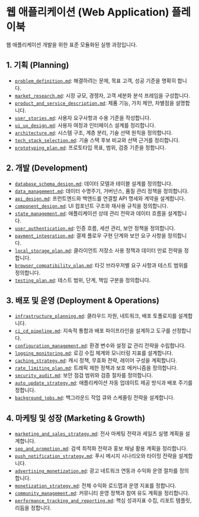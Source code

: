 # 웹 애플리케이션 (Web Application) 플레이북

웹 애플리케이션 개발을 위한 표준 모듈화된 실행 과정입니다.

## 1. 기획 (Planning)

* [`problem_definition.md`](../modules/problem_definition.md): 해결하려는 문제, 목표 고객, 성공 기준을 명확히 합니다.
* [`market_research.md`](../modules/market_research.md): 시장 규모, 경쟁자, 고객 세분화 분석 프레임을 구성합니다.
* [`product_and_service_description.md`](../modules/product_and_service_description.md): 제품 기능, 가치 제안, 차별점을 설명합니다.
* [`user_stories.md`](../modules/user_stories.md): 사용자 요구사항과 수용 기준을 작성합니다.
* [`ui_ux_design.md`](../modules/ui_ux_design.md): 사용자 여정과 인터페이스 설계를 정리합니다.
* [`architecture.md`](../modules/architecture.md): 시스템 구조, 계층 분리, 기술 선택 원칙을 정의합니다.
* [`tech_stack_selection.md`](../modules/tech_stack_selection.md): 기술 스택 후보 비교와 선택 근거를 정리합니다.
* [`prototyping_plan.md`](../modules/prototyping_plan.md): 프로토타입 목표, 범위, 검증 기준을 정합니다.

## 2. 개발 (Development)

* [`database_schema_design.md`](../modules/database_schema_design.md): 데이터 모델과 테이블 설계를 정의합니다.
* [`data_management.md`](../modules/data_management.md): 데이터 수명주기, 거버넌스, 품질 관리 정책을 정의합니다.
* [`api_design.md`](../modules/api_design.md): 프런트엔드와 백엔드를 연결할 API 명세와 계약을 설계합니다.
* [`component_design.md`](../modules/component_design.md): UI 컴포넌트 구조와 재사용 규칙을 정의합니다.
* [`state_management.md`](../modules/state_management.md): 애플리케이션 상태 관리 전략과 데이터 흐름을 설계합니다.
* [`user_authentication.md`](../modules/user_authentication.md): 인증 흐름, 세션 관리, 보안 정책을 정의합니다.
* [`payment_integration.md`](../modules/payment_integration.md): 결제 플로우 구현 단계와 보안 요구 사항을 정의합니다.
* [`local_storage_plan.md`](../modules/local_storage_plan.md): 클라이언트 저장소 사용 정책과 데이터 만료 전략을 정합니다.
* [`browser_compatibility_plan.md`](../modules/browser_compatibility_plan.md): 타깃 브라우저별 요구 사항과 테스트 범위를 정의합니다.
* [`testing_plan.md`](../modules/testing_plan.md): 테스트 범위, 단계, 책임 구분을 정의합니다.

## 3. 배포 및 운영 (Deployment & Operations)

* [`infrastructure_planning.md`](../modules/infrastructure_planning.md): 클라우드 자원, 네트워크, 배포 토폴로지를 설계합니다.
* [`ci_cd_pipeline.md`](../modules/ci_cd_pipeline.md): 지속적 통합과 배포 파이프라인을 설계하고 도구를 선정합니다.
* [`configuration_management.md`](../modules/configuration_management.md): 환경 변수와 설정 값 관리 전략을 수립합니다.
* [`logging_monitoring.md`](../modules/logging_monitoring.md): 로깅 수집 체계와 모니터링 지표를 설계합니다.
* [`caching_strategy.md`](../modules/caching_strategy.md): 캐시 정책, 무효화 전략, 레이어 구성을 계획합니다.
* [`rate_limiting_plan.md`](../modules/rate_limiting_plan.md): 트래픽 제한 정책과 보호 메커니즘을 정의합니다.
* [`security_audit.md`](../modules/security_audit.md): 보안 점검 범위와 검증 절차를 정의합니다.
* [`auto_update_strategy.md`](../modules/auto_update_strategy.md): 애플리케이션 자동 업데이트 제공 방식과 배포 주기를 정합니다.
* [`background_jobs.md`](../modules/background_jobs.md): 백그라운드 작업 큐와 스케줄링 전략을 설계합니다.

## 4. 마케팅 및 성장 (Marketing & Growth)

* [`marketing_and_sales_strategy.md`](../modules/marketing_and_sales_strategy.md): 전사 마케팅 전략과 세일즈 실행 계획을 설계합니다.
* [`seo_and_promotion.md`](../modules/seo_and_promotion.md): 검색 최적화 전략과 홍보 채널 활용 계획을 정리합니다.
* [`push_notification_strategy.md`](../modules/push_notification_strategy.md): 푸시 메시지 시나리오와 타이밍 전략을 설계합니다.
* [`advertising_monetization.md`](../modules/advertising_monetization.md): 광고 네트워크 연동과 수익화 운영 절차를 정의합니다.
* [`monetization_strategy.md`](../modules/monetization_strategy.md): 전체 수익화 로드맵과 운영 지표를 정합니다.
* [`community_management.md`](../modules/community_management.md): 커뮤니티 운영 정책과 참여 유도 계획을 정리합니다.
* [`performance_tracking_and_reporting.md`](../modules/performance_tracking_and_reporting.md): 핵심 성과지표 수집, 리포트 템플릿, 리듬을 정합니다.

